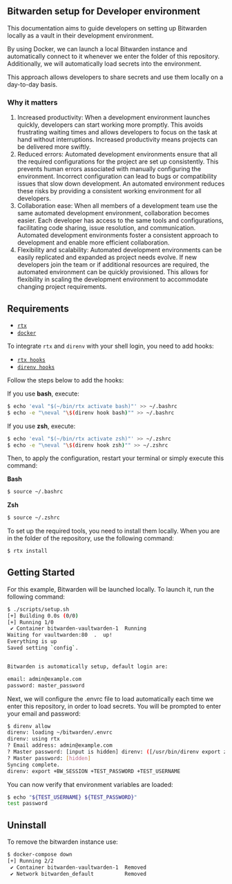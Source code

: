 ## Bitwarden setup for Developer environment

This documentation aims to guide developers on setting up Bitwarden locally as
a vault in their development environment.

By using Docker, we can launch a local Bitwarden instance and automatically
connect to it whenever we enter the folder of this repository. Additionally, we
will automatically load secrets into the environment.

This approach allows developers to share secrets and use them locally on a
day-to-day basis.

### Why it matters

1. Increased productivity: When a development environment launches quickly, developers can start working more promptly. This avoids frustrating waiting times and allows developers to focus on the task at hand without interruptions. Increased productivity means projects can be delivered more swiftly.
1. Reduced errors: Automated development environments ensure that all the required configurations for the project are set up consistently. This prevents human errors associated with manually configuring the environment. Incorrect configuration can lead to bugs or compatibility issues that slow down development. An automated environment reduces these risks by providing a consistent working environment for all developers.
1. Collaboration ease: When all members of a development team use the same automated development environment, collaboration becomes easier. Each developer has access to the same tools and configurations, facilitating code sharing, issue resolution, and communication. Automated development environments foster a consistent approach to development and enable more efficient collaboration.
1. Flexibility and scalability: Automated development environments can be easily replicated and expanded as project needs evolve. If new developers join the team or if additional resources are required, the automated environment can be quickly provisioned. This allows for flexibility in scaling the development environment to accommodate changing project requirements.



## Requirements

- [`rtx`](https://github.com/jdxcode/rtx)
- [`docker`](https://www.docker.com/)

To integrate `rtx` and `direnv` with your shell login, you need to add hooks:

- [`rtx hooks`](https://github.com/jdxcode/rtx#quickstart)
- [`direnv hooks`](https://direnv.net/docs/hook.html)

Follow the steps below to add the hooks:

If you use **bash**, execute:
```sh
$ echo 'eval "$(~/bin/rtx activate bash)"' >> ~/.bashrc
$ echo -e "\neval "\$(direnv hook bash)"" >> ~/.bashrc
```
If you use **zsh**, execute:
```sh
$ echo 'eval "$(~/bin/rtx activate zsh)"' >> ~/.zshrc
$ echo -e "\neval "\$(direnv hook zsh)"" >> ~/.zshrc
```
Then, to apply the configuration, restart your terminal or simply execute this command:

**Bash**
```sh
$ source ~/.bashrc
```

**Zsh**
```sh
$ source ~/.zshrc
```

To set up the required tools, you need to install them locally. When you are in
the folder of the repository, use the following command:

```sh
$ rtx install
```

## Getting Started

For this example, Bitwarden will be launched locally. To launch it, run the
following command:

```sh
$ ./scripts/setup.sh
[+] Building 0.0s (0/0)
[+] Running 1/0
 ✔ Container bitwarden-vaultwarden-1  Running
Waiting for vaultwarden:80  .  up!
Everything is up
Saved setting `config`.


Bitwarden is automatically setup, default login are:

email: admin@example.com
password: master_password
```

Next, we will configure the .envrc file to load automatically each time we enter
this repository, in order to load secrets. You will be prompted to enter your
email and password:

```sh
$ direnv allow
direnv: loading ~/bitwarden/.envrc
direnv: using rtx
? Email address: admin@example.com
? Master password: [input is hidden] direnv: ([/usr/bin/direnv export zsh]) is taking a while to execute. Use CTRL-C to give up.
? Master password: [hidden]
Syncing complete.
direnv: export +BW_SESSION +TEST_PASSWORD +TEST_USERNAME
```

You can now verify that environment variables are loaded:

```sh
$ echo "${TEST_USERNAME} ${TEST_PASSWORD}"
test password
```
## Uninstall

To remove the bitwarden instance use:

```sh
$ docker-compose down
[+] Running 2/2
 ✔ Container bitwarden-vaultwarden-1  Removed
 ✔ Network bitwarden_default          Removed
```

